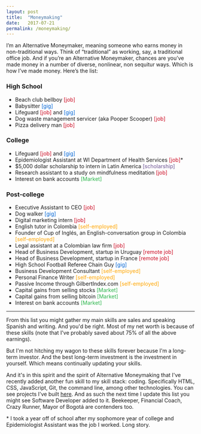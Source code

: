 ```yaml
---
layout: post
title:  "Moneymaking"
date:   2017-07-21
permalink: /moneymaking/
---
```


I’m an Alternative Moneymaker, meaning someone who earns money in non-traditional ways. Think of “traditional” as working, say, a traditional office job. And if you’re an Alternative Moneymaker, chances are you’ve made money in a number of diverse, nonlinear, non sequitur ways. Which is how I’ve made money. Here’s the list: 

### High School

* Beach club bellboy <span style="color:#CC0921">[job]</span>
* Babysitter <span style="color:#0366D6">[gig]</span>
* Lifeguard   <span style="color:#CC0921">[job]</span> and <span style="color:#0366D6">[gig]</span>
* Dog waste management servicer (aka Pooper Scooper)  <span style="color:#CC0921">[job]</span>
* Pizza delivery man <span style="color:#CC0921">[job]</span>

### College

* Lifeguard <span style="color:#CC0921">[job]</span> and <span style="color:#0366D6">[gig]</span>
* Epidemiologist Assistant at WI Department of Health Services <span style="color:#CC0921">[job]</span>*
* $5,000 dollar scholarship to intern in Latin America <span style="color:#6E5494">[scholarship]</span>
* Research assistant to a study on mindfulness meditation <span style="color:#CC0921">[job]</span>
* Interest on bank accounts <span style="color:#2BB54B">[Market]</span>

### Post-college 

* Executive Assistant to CEO <span style="color:#CC0921">[job]</span>
* Dog walker <span style="color:#0366D6">[gig]</span>
* Digital marketing intern <span style="color:#CC0921">[job]</span>
* English tutor in Colombia <span style="color:#FFA500">[self-employed]</span>
* Founder of Cup of <span lang="es">Inglés</span>, an English-conversation group in Colombia <span style="color:#FFA500">[self-employed]</span>
* Legal assistant at a Colombian law firm <span style="color:#CC0921">[job]</span>
* Head of Business Development, startup in Uruguay <span style="color:#CC0921">[remote job]</span>
* Head of Business Development, startup in France <span style="color:#CC0921">[remote job]</span>
* High School Football Referee Chain Guy <span style="color:#0366D6">[gig]</span>
* Business Development Consultant <span style="color:#FFA500">[self-employed]</span>
* Personal Finance Writer <span style="color:#FFA500">[self-employed]</span>
* Passive Income through GilbertIndex.com <span style="color:#FFA500">[self-employed]</span>
* Capital gains from selling stocks <span style="color:#2BB54B">[Market]</span>
* Capital gains from selling bitcoin <span style="color:#2BB54B">[Market]</span>
* Interest on bank accounts <span style="color:#2BB54B">[Market]</span>

------------

From this list you might gather my main skills are sales and speaking Spanish and writing. And you'd be right. Most of my net worth is because of these skills (note that I've probably saved about 75% of all the above earnings). 

But I'm not hitching my wagon to these skills forever because I'm a long-term investor. And the best long-term investment is the investment in yourself. Which means continually updating your skills.

And it's in this spirit and the spirit of Alternative Moneymaking that I've recently added another fun skill to my skill stack: coding. Specifically HTML, CSS, JavaScript, Git, the command line, among other technologies. You can see projects I've built [here](https://github.com/gilbertginsberg). And as such the next time I update this list you might see Software Developer added to it. Beekeeper, Financial Coach, Crazy Runner, Mayor of <span lang="es">Bogotá</span> are contenders too. 

\* I took a year off of school after my sophomore year of college and Epidemiologist Assistant was the job I worked. Long story.